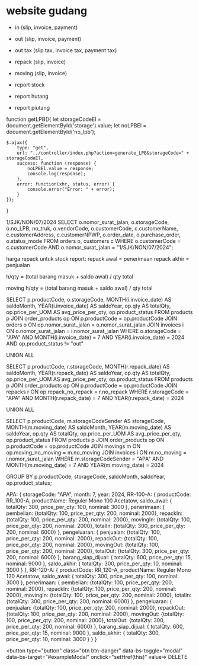 # website gudang

- in (slip, invoice, payment)

- out (slip, invoice, payment)
- out tax (slip tax, invoice tax, payment tax)

- repack (slip, invoice)
- moving (slip, invoice)

- report stock
- report hutang
- report piutang

function getLPB(){
    let storageCodeEl = document.getElementById('storage').value;
    let noLPBEl = document.getElementById('no_lpb');

    $.ajax({
        type: "get",
        url: "../controller/index.php?action=generate_LPB&storageCode=" + storageCodeEl,
        success: function (response) {
            noLPBEl.value = response;
            console.log(response);
        },
        error: function(xhr, status, error) {
            console.error("Error: " + error);
        }
    });
}

<?php if($pageState == "in"){ ?>
<?php } else { ?>
<?php } ?>

1/SJK/NON/07/2024
SELECT o.nomor_surat_jalan, o.storageCode, o.no_LPB, no_truk, o.vendorCode, o.customerCode, c.customerName, c.customerAddress, c.customerNPWP, o.order_date, o.purchase_order, o.status_mode FROM orders o, customers c
WHERE o.customerCode = c.customerCode
AND o.nomor_surat_jalan = "1/SJK/NON/07/2024";

harga repack untuk stock report:
repack awal = penerimaan
repack akhir = penjualan

h/qty = (total barang masuk + saldo awal) / qty total

moving
h/qty = (total barang masuk + saldo awal) / qty total

SELECT 
    p.productCode, 
    o.storageCode, 
    MONTH(i.invoice_date) AS saldoMonth, 
    YEAR(i.invoice_date) AS saldoYear, 
    op.qty AS totalQty, 
    op.price_per_UOM AS avg_price_per_qty,
    op.product_status
FROM
    products p
JOIN 
    order_products op ON p.productCode = op.productCode
JOIN 
    orders o ON op.nomor_surat_jalan = o.nomor_surat_jalan
JOIN 
    invoices i ON o.nomor_surat_jalan = i.nomor_surat_jalan
WHERE 
    o.storageCode = "APA"
    AND MONTH(i.invoice_date) = 7
    AND YEAR(i.invoice_date) = 2024
    AND op.product_status != "out"

UNION ALL

SELECT 
    p.productCode, 
    r.storageCode, 
    MONTH(r.repack_date) AS saldoMonth, 
    YEAR(r.repack_date) AS saldoYear, 
    op.qty AS totalQty, 
    op.price_per_UOM AS avg_price_per_qty,
    op.product_status
FROM
    products p
    JOIN order_products op ON p.productCode = op.productCode
    JOIN repacks r ON op.repack_no_repack = r.no_repack
WHERE
    r.storageCode = "APA"
    AND MONTH(r.repack_date) = 7
    AND YEAR(r.repack_date) = 2024

UNION ALL

SELECT 
    p.productCode, 
    m.storageCodeSender AS storageCode, 
    MONTH(m.moving_date) AS saldoMonth, 
    YEAR(m.moving_date) AS saldoYear, 
    op.qty AS totalQty, 
    op.price_per_UOM AS avg_price_per_qty,
    op.product_status
FROM
    products p
JOIN 
    order_products op ON p.productCode = op.productCode
JOIN 
    movings m ON op.moving_no_moving = m.no_moving
JOIN 
    invoices i ON m.no_moving = i.nomor_surat_jalan
WHERE 
    m.storageCodeSender = "APA"
    AND MONTH(m.moving_date) = 7
    AND YEAR(m.moving_date) = 2024

GROUP BY 
    p.productCode, 
    storageCode, 
    saldoMonth, 
    saldoYear,
    op.product_status;

APA: {
    storageCode: "APA",
    month: 7,
    year: 2024,
    RR-100-A: {
        productCode: RR_100-A,
        productName: Reguler Mono 100 Acetatow,
        saldo_awal: {
            totalQty: 300, price_per_qty: 100, nominal: 3000
        },
        penerimaan: {
            pembelian: {totalQty: 100, price_per_qty: 200, nominal: 2000},
            repackIn: {totalQty: 100, price_per_qty: 200, nominal: 2000},
            movingIn: {totalQty: 100, price_per_qty: 200, nominal: 2000},
            totalIn: {totalQty: 300, price_per_qty: 200, nominal: 6000}
        }, 
        pengeluaran: {
            penjualan: {totalQty: 100, price_per_qty: 200, nominal: 2000},
            repackOut: {totalQty: 100, price_per_qty: 200, nominal: 2000},
            movingOut: {totalQty: 100, price_per_qty: 200, nominal: 2000},
            totalOut: {totalQty: 300, price_per_qty: 200, nominal: 6000}
        },
        barang_siap_dijual: {
            totalQty: 600, price_per_qty: 15, nominal: 9000
        },
        saldo_akhir: {
            totalQty: 300, price_per_qty: 10, nominal: 3000
        }
    },
    RR-120-A: {
        productCode: RR_120-A,
        productName: Reguler Mono 120 Acetatow,
        saldo_awal: {
            totalQty: 300, price_per_qty: 100, nominal: 3000
        },
        penerimaan: {
            pembelian: {totalQty: 100, price_per_qty: 200, nominal: 2000},
            repackIn: {totalQty: 100, price_per_qty: 200, nominal: 2000},
            movingIn: {totalQty: 100, price_per_qty: 200, nominal: 2000},
            totalIn: {totalQty: 300, price_per_qty: 200, nominal: 6000}
        }, 
        pengeluaran: {
            penjualan: {totalQty: 100, price_per_qty: 200, nominal: 2000},
            repackOut: {totalQty: 100, price_per_qty: 200, nominal: 2000},
            movingOut: {totalQty: 100, price_per_qty: 200, nominal: 2000},
            totalOut: {totalQty: 300, price_per_qty: 200, nominal: 6000}
        },
        barang_siap_dijual: {
            totalQty: 600, price_per_qty: 15, nominal: 9000
        },
        saldo_akhir: {
            totalQty: 300, price_per_qty: 10, nominal: 3000
        }
    }
}


<button type="button" class="btn btn-danger" data-bs-toggle="modal" data-bs-target="#exampleModal" onclick="setHref(this)" value=<?php echo $key["nomor_surat_jalan"]; ?>>
                    DELETE
                    </button>